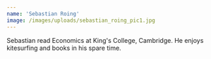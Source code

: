 ```yaml
---
name: 'Sebastian Roing'
image: /images/uploads/sebastian_roing_pic1.jpg
---
```

Sebastian read Economics at King's College, Cambridge. He enjoys kitesurfing and books in his spare time.